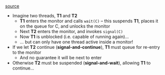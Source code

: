 [source](https://www.cl.cam.ac.uk/teaching/1516/ConcDisSys/2015a-ConcurrentSystems-1B-L3-handout.pdf)

- Imagine two threads, **T1** and **T2**
	- **T1** enters the monitor and calls `wait(C)` – this suspends **T1**, places it on the queue for C, and unlocks the monitor
	- Next **T2** enters the monitor, and invokes `signal(C)`
	- Now **T1** is unblocked (i.e. capable of running again)…
	- … but can only have one thread active inside a monitor!
- If we let **T2** continue (**signal-and-continue**), **T1** must queue for re-entry to the monitor
	- And no guarantee it will be next to enter
- Otherwise **T2** must be suspended (**signal-and-wait**), allowing **T1** to continue…
